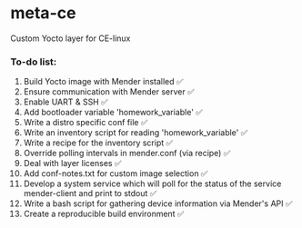 # meta-ce

Custom Yocto layer for CE-linux 

### To-do list: 
1. Build Yocto image with Mender installed ✅
2. Ensure communication with Mender server ✅
3. Enable UART & SSH ✅
4. Add bootloader variable 'homework_variable' ✅
5. Write a distro specific conf file ✅
6. Write an inventory script for reading 'homework_variable' ✅
7. Write a recipe for the inventory script  ✅
8. Override polling intervals in mender.conf (via recipe) ✅
9. Deal with layer licenses ✅
10. Add conf-notes.txt for custom image selection ✅
11. Develop a system service which will poll for the status of the service mender-client and print to stdout ✅
12. Write a bash script for gathering device information via Mender's API ✅
13. Create a reproducible build environment ✅
